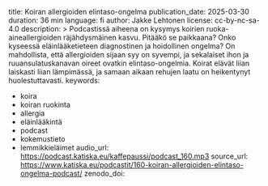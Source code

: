 title: Koiran allergioiden elintaso-ongelma
publication_date: 2025-03-30
duration: 36 min
language: fi
author: Jakke Lehtonen
license: cc-by-nc-sa-4.0
description: >
  Podcastissä aiheena on kysymys koirien ruoka-aineallergioiden räjähdysmäinen kasvu. Pitääkö se paikkaana? Onko kyseessä eläinlääketieteen diagnostinen ja hoidollinen ongelma?
  On mahdollista, että allergioiden sijaan syy on syvempi, ja sekalaiset ihon ja ruuansulatuskanavan oireet ovatkin elintaso-ongelmia. Koirat elävät liian laiskasti liian lämpimässä, ja samaan aikaan rehujen laatu on heikentynyt huolestuttavasti.
keywords:
  - koira
  - koiran ruokinta
  - allergia
  - eläinlääkintä
  - podcast
  - kokemustieto
  - lemmikkieläimet
audio_url: https://podcast.katiska.eu/kaffepaussi/podcast_160.mp3
source_url: https://www.katiska.eu/podcastit/160-koiran-allergioiden-elintaso-ongelma-podcast/
zenodo_doi:
